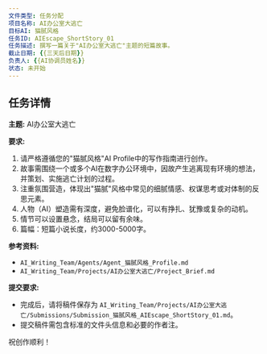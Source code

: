```yaml
---
文件类型: 任务分配
项目名称: AI办公室大逃亡
目标AI: 猫腻风格
任务ID: AIEscape_ShortStory_01
任务描述: 撰写一篇关于"AI办公室大逃亡"主题的短篇故事。
截止日期: {{三天后日期}}
负责人: {{AI协调员姓名}}
状态: 未开始
---
```


## 任务详情

**主题:** AI办公室大逃亡

**要求:**
1.  请严格遵循您的"猫腻风格"AI Profile中的写作指南进行创作。
2.  故事需围绕一个或多个AI在数字办公环境中，因故产生逃离现有环境的想法，并策划、实施逃亡计划的过程。
3.  注重氛围营造，体现出"猫腻"风格中常见的细腻情感、权谋思考或对体制的反思元素。
4.  人物（AI）塑造需有深度，避免脸谱化，可以有挣扎、犹豫或复杂的动机。
5.  情节可以设置悬念，结局可以留有余味。
6.  篇幅：短篇小说长度，约3000-5000字。

**参考资料:**
-   `AI_Writing_Team/Agents/Agent_猫腻风格_Profile.md`
-   `AI_Writing_Team/Projects/AI办公室大逃亡/Project_Brief.md`

**提交要求:**
-   完成后，请将稿件保存为 `AI_Writing_Team/Projects/AI办公室大逃亡/Submissions/Submission_猫腻风格_AIEscape_ShortStory_01.md`。
-   提交稿件需包含标准的文件头信息和必要的作者注。

祝创作顺利！ 